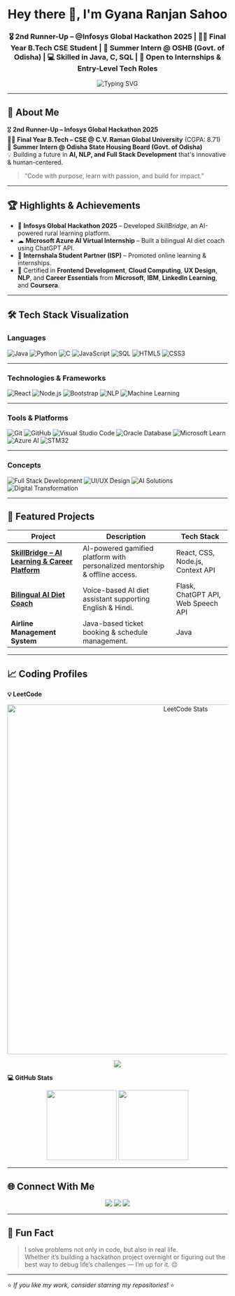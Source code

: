 <h1 align="center">Hey there 👋, I'm Gyana Ranjan Sahoo</h1>

<!-- Profile Header -->
<h3 align="center">🎖️ 2nd Runner-Up – @Infosys Global Hackathon 2025 | 👨‍🎓 Final Year B.Tech CSE Student | 💼 Summer Intern @ OSHB (Govt. of Odisha) | 💻 Skilled in Java, C, SQL | 🚀 Open to Internships & Entry-Level Tech Roles</h3>

<p align="center">
  <img src="https://readme-typing-svg.herokuapp.com?font=Fira+Code&weight=500&size=22&duration=3000&pause=1000&color=F75C7E&center=true&vCenter=true&width=800&lines=Java+Developer;Frontend+Developer;Full+Stack+Developer;AI+%26+NLP+Enthusiast;Machine+Learning+Learner;Hackathon+Finalist;Problem+Solver;Fast+Learner;Open+to+Opportunities" alt="Typing SVG" />
</p>


---

## 🚀 About Me
🎖 **2nd Runner-Up – Infosys Global Hackathon 2025**  
👨‍🎓 **Final Year B.Tech – CSE @ C.V. Raman Global University** (CGPA: 8.71)  
💼 **Summer Intern @ Odisha State Housing Board (Govt. of Odisha)**  
💡 Building a future in **AI, NLP, and Full Stack Development** that's innovative & human-centered.

> “Code with purpose, learn with passion, and build for impact.”

---

## 🏆 Highlights & Achievements
- 🏅 **Infosys Global Hackathon 2025** – Developed *SkillBridge*, an AI-powered rural learning platform.
- ☁ **Microsoft Azure AI Virtual Internship** – Built a bilingual AI diet coach using ChatGPT API.
- 📢 **Internshala Student Partner (ISP)** – Promoted online learning & internships.
- 📜 Certified in **Frontend Development**, **Cloud Computing**, **UX Design**, **NLP**, and **Career Essentials** from **Microsoft**, **IBM**, **LinkedIn Learning**, and **Coursera**.

---

## 🛠 Tech Stack Visualization

### **Languages**
<p>
  <img alt="Java" src="https://img.shields.io/badge/-Java-007396?style=flat-square&logo=java&logoColor=white" />
  <img alt="Python" src="https://img.shields.io/badge/-Python-3776AB?style=flat-square&logo=python&logoColor=white" />
  <img alt="C" src="https://img.shields.io/badge/-C-A8B9CC?style=flat-square&logo=c&logoColor=black" />
  <img alt="JavaScript" src="https://img.shields.io/badge/-JavaScript-f7df1c?style=flat-square&logo=javascript&logoColor=black" />
  <img alt="SQL" src="https://img.shields.io/badge/-SQL-336791?style=flat-square&logo=postgresql&logoColor=white" />
  <img alt="HTML5" src="https://img.shields.io/badge/-HTML5-E34F26?style=flat-square&logo=html5&logoColor=white" />
  <img alt="CSS3" src="https://img.shields.io/badge/-CSS3-1572B6?style=flat-square&logo=css3&logoColor=white" />
</p>

---

### **Technologies & Frameworks**
<p>
  <img alt="React" src="https://img.shields.io/badge/-React-45b8d8?style=flat-square&logo=react&logoColor=white" />
  <img alt="Node.js" src="https://img.shields.io/badge/-Node.js-43853d?style=flat-square&logo=node.js&logoColor=white" />
  <img alt="Bootstrap" src="https://img.shields.io/badge/-Bootstrap-7953b3?style=flat-square&logo=bootstrap&logoColor=white" />
  <img alt="NLP" src="https://img.shields.io/badge/-NLP-FF6F00?style=flat-square&logo=google&logoColor=white" />
  <img alt="Machine Learning" src="https://img.shields.io/badge/-Machine%20Learning-102230?style=flat-square&logo=tensorflow&logoColor=orange" />
</p>

---

### **Tools & Platforms**
<p>
  <img alt="Git" src="https://img.shields.io/badge/-Git-F05032?style=flat-square&logo=git&logoColor=white" />
  <img alt="GitHub" src="https://img.shields.io/badge/-GitHub-181717?style=flat-square&logo=github&logoColor=white" />
  <img alt="Visual Studio Code" src="https://img.shields.io/badge/-VS%20Code-007ACC?style=flat-square&logo=visual-studio-code&logoColor=white" />
  <img alt="Oracle Database" src="https://img.shields.io/badge/-Oracle%20DB-F80000?style=flat-square&logo=oracle&logoColor=white" />
  <img alt="Microsoft Learn" src="https://img.shields.io/badge/-Microsoft%20Learn-258ffa?style=flat-square&logo=microsoft&logoColor=white" />
  <img alt="Azure AI" src="https://img.shields.io/badge/-Azure%20AI-0078D4?style=flat-square&logo=microsoftazure&logoColor=white" />
  <img alt="STM32" src="https://img.shields.io/badge/-STM32-03234B?style=flat-square&logo=stmicroelectronics&logoColor=white" />
</p>

---

### **Concepts**
<p>
  <img alt="Full Stack Development" src="https://img.shields.io/badge/-Full%20Stack%20Development-000000?style=flat-square&logo=vercel&logoColor=white" />
  <img alt="UI/UX Design" src="https://img.shields.io/badge/-UI%2FUX%20Design-FF4088?style=flat-square&logo=adobecreativecloud&logoColor=white" />
  <img alt="AI Solutions" src="https://img.shields.io/badge/-AI%20Solutions-FF6F00?style=flat-square&logo=google&logoColor=white" />
  <img alt="Digital Transformation" src="https://img.shields.io/badge/-Digital%20Transformation-2E8B57?style=flat-square&logo=microsoft&logoColor=white" />
</p>


---

## 📂 Featured Projects
| Project | Description | Tech Stack |
|---------|-------------|------------|
| [**SkillBridge – AI Learning & Career Platform**](https://github.com/CoderGyanaa/SkillBridge_Frontend-Part) | AI-powered gamified platform with personalized mentorship & offline access. | React, CSS, Node.js, Context API |
| [**Bilingual AI Diet Coach**](https://github.com/CoderGyanaa/Bilingual-AI-Powered-Diet-Coach-with-Real-Time-Voice-Support) | Voice-based AI diet assistant supporting English & Hindi. | Flask, ChatGPT API, Web Speech API |
| **Airline Management System** | Java-based ticket booking & schedule management. | Java |

---

## 📈 Coding Profiles

**💡 LeetCode**  

<p align="center">
  <a href="https://leetcode.com/u/MS723wNgGs/">
    <img width="800" src="https://github.com/user-attachments/assets/617898a3-de4b-4cb4-8d68-060f98eb5a15" alt="LeetCode Stats" />
  </a>
</p>

<p align="center">
  <a href="https://leetcode.com/u/MS723wNgGs/">
    <img src="https://img.shields.io/badge/-Visit%20My%20LeetCode%20Profile-d16c06?style=for-the-badge&logo=leetcode&logoColor=white" />
  </a>
</p>



**💻 GitHub Stats**  
<p align="center">
  <img src="https://github-readme-stats.vercel.app/api?username=CoderGyanaa&show_icons=true&theme=radical" height="160"/>
  <img src="https://github-readme-streak-stats.herokuapp.com/?user=CoderGyanaa&theme=radical" height="160"/>
</p>

---

## 🌐 Connect With Me
<p align="center">
  <a href="https://github.com/CoderGyanaa"><img src="https://img.shields.io/badge/GitHub-000?style=for-the-badge&logo=github&logoColor=white"/></a>
  <a href="https://www.linkedin.com/in/gyanaranjansahoo0033"><img src="https://img.shields.io/badge/LinkedIn-0077B5?style=for-the-badge&logo=linkedin&logoColor=white"/></a>
  <a href="mailto:gyanaranjansahoo0033@gmail.com"><img src="https://img.shields.io/badge/Email-D14836?style=for-the-badge&logo=gmail&logoColor=white"/></a>
</p>

---

## 📌 Fun Fact
> I solve problems not only in code, but also in real life.  
> Whether it’s building a hackathon project overnight or figuring out the best way to debug life’s challenges — I’m up for it. 😉

---

⭐ *If you like my work, consider starring my repositories!* ⭐
